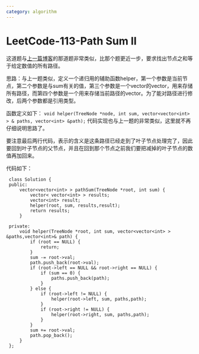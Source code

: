 ```yaml
---
category: algorithm
---
```


# LeetCode-113-Path Sum Ⅱ
这道题与[上一篇博客](./leetcode_path_sum_v1.md)的那道题非常类似，比那个题更近一步，要求找出节点之和等于给定数值的所有路径。

思路：与上一题类似，定义一个递归用的辅助函数helper，第一个参数是当前节点，第二个参数是与sum有关的值，第三个参数是一个vector的vector，用来存储所有路径，而第四个参数是一个用来存储当前路径的vector。为了能对路径进行修改，后两个参数都是引用类型。

函数定义如下：
`void helper(TreeNode *node, int sum, vector<vector<int> > & paths, vector<int> &path);`
代码实现也与上一题的非常类似，这里就不再仔细说明思路了。

要注意最后两行代码，表示的含义是这条路径已经走到了叶子节点处理完了，因此要回到叶子节点的父节点，并且在回到那个节点之前我们要把减掉的叶子节点的数值再加回来。

代码如下：

```
 class Solution {
 public:
     vector<vector<int> > pathSum(TreeNode *root, int sum) {
         vector< vector<int> > results;
         vector<int> result;
         helper(root, sum, results,result);
         return results;
     }

 private:
     void helper(TreeNode *root, int sum, vector<vector<int> > &paths,vector<int>& path) {
         if (root == NULL) {
             return;
         }
         sum -= root->val;
         path.push_back(root->val);
         if (root->left == NULL && root->right == NULL) {
             if (sum == 0) {
                 paths.push_back(path);
             }
         } else {
             if (root->left != NULL) {
                 helper(root->left, sum, paths,path);
             }
             if (root->right != NULL) {
                 helper(root->right, sum, paths,path);
             }
         }
         sum += root->val;
         path.pop_back();
     }
 };
```




